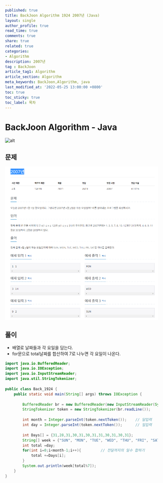 ```yaml
---
published: true
title: BackJoon Algorithm 1924 2007년 (Java)
layout: single
author_profile: true
read_time: true
comments: true
share: true
related: true
categories:
- Algorithm
description: 2007년
tag : BackJoon
article_tag1: Algorithm
article_section: Algorithm
meta_keywords: BackJoon,Algorithm, java
last_modified_at: '2022-05-25 13:00:00 +0800'
toc: true
toc_sticky: true
toc_label: 목차
---
```


BackJoon Algorithm - Java
====================

![alt](https://d2gd6pc034wcta.cloudfront.net/images/logo@2x.png)

## 문제

![alt](/assets/images/post/Algorithm/1924.png)


## 풀이

* 배열로 날짜들과 각 요일을 담는다.
* for문으로 total날짜를 합산하여 7로 나누면 각 요일이 나온다.

```java
import java.io.BufferedReader;
import java.io.IOException;
import java.io.InputStreamReader;
import java.util.StringTokenizer;

public class Back_1924 {
    public static void main(String[] args) throws IOException {

        BufferedReader br = new BufferedReader(new InputStreamReader(System.in));
        StringTokenizer token = new StringTokenizer(br.readLine());

        int month = Integer.parseInt(token.nextToken());    // 달입력
        int day = Integer.parseInt(token.nextToken());      // 일입력

        int Days[] = {31,28,31,30,31,30,31,31,30,31,30,31};
        String[] week = {"SUN", "MON", "TUE", "WED", "THU", "FRI", "SAT"};
        int total =day;
        for(int i=0;i<month-1;i++){         // 전달까지의 일수 합하기
            total +=Days[i];
        }
        System.out.println(week[total%7]);
    }
}


```

